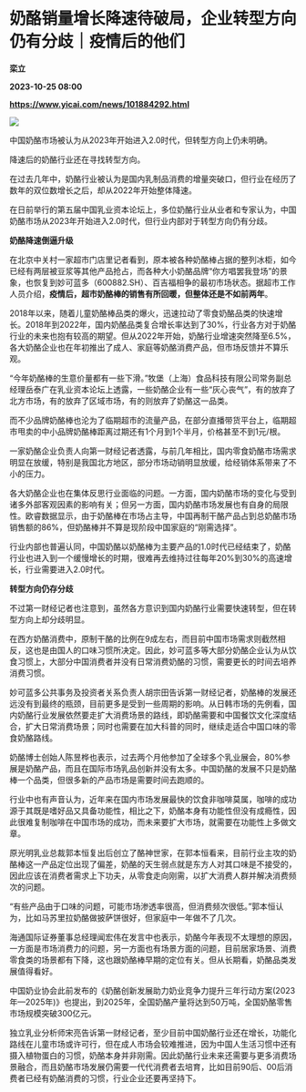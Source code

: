 # 奶酪销量增长降速待破局，企业转型方向仍有分歧｜疫情后的他们
**栾立**

**2023-10-25 08:00**

**https://www.yicai.com/news/101884292.html**

![](https://imgcdn.yicai.com/uppics/slides/2023/10/f325db0ed9ccc570ec260f2ebf61a585.jpg)

中国奶酪市场被认为从2023年开始进入2.0时代，但转型方向上仍未明确。

降速后的奶酪行业还在寻找转型方向。

在过去几年中，奶酪行业被认为是国内乳制品消费的增量突破口，但行业在经历了数年的双位数增长之后，却从2022年开始整体降速。

在日前举行的第五届中国乳业资本论坛上，多位奶酪行业从业者和专家认为，中国奶酪市场从2023年开始进入2.0时代，但行业内部对于转型方向仍有分歧。

**奶酪降速倒逼升级**

在北京中关村一家超市门店里记者看到，原本被各种奶酪棒占据的整列冰柜，如今已经有两层被豆浆等其他产品抢占，而各种大小奶酪品牌“你方唱罢我登场”的景象，也恢复到妙可蓝多（600882.SH）、百吉福相争的最初市场状态。据超市工作人员介绍，**疫情后，超市奶酪棒的销售有所回暖，但整体还是不如前两年**。

2018年以来，随着儿童奶酪棒品类的爆火，迅速拉动了零食奶酪品类的快速增长。2018年到2022年，国内奶酪品类复合增长率达到了30%，行业各方对于奶酪行业的未来也抱有较高的期望。但从2022年开始，奶酪行业增速突然降至6.5%，各大奶酪企业也在年初推出了成人、家庭等奶酪消费产品，但市场反馈并不算乐观。

“今年奶酪棒的生意价量都有一些下滑。”牧堡（上海）食品科技有限公司常务副总经理岳泰广在乳业资本论坛上透露，一些奶酪企业有一些“灰心丧气”，有的放弃了北方市场，有的放弃了区域市场，有的则放弃了奶酪这一品类。

而不少品牌奶酪棒也沦为了临期超市的流量产品，在部分直播带货平台上，临期超市甩卖的中小品牌奶酪棒距离过期还有1个月到1个半月，价格甚至不到1元/根。

一家奶酪企业负责人向第一财经记者透露，与前几年相比，国内零食奶酪市场需求明显在放缓，特别是我国北方地区，部分市场动销明显放缓，给经销体系带来了不小的压力。

各大奶酪企业也在集体反思行业面临的问题。一方面，国内奶酪市场的变化与受到诸多外部客观因素的影响有关；但另一方面，国内奶酪市场发展也有自身的局限性。欧睿数据显示，由于奶酪棒在市场占主导，中国再制干酪产品占到总奶酪市场销售额的86%，但奶酪棒并不算是现阶段中国家庭的“刚需选择”。

行业内部也普遍认同，中国奶酪以奶酪棒为主要产品的1.0时代已经结束了，奶酪行业也进入到一个缓慢增长的时期，很难再去维持过往每年20%到30%的高速增长，行业需要进入2.0时代。

**转型方向仍存分歧**

不过第一财经记者也注意到，虽然各方意识到国内奶酪行业需要快速转型，但在转型方向上却分歧明显。

在西方奶酪消费中，原制干酪的比例在9成左右，而目前中国市场需求则截然相反，这也是由国人的口味习惯所决定。因此，妙可蓝多等大部分奶酪企业认为从饮食习惯上，大部分中国消费者并没有日常消费奶酪的习惯，需要更长的时间去培养消费习惯。

妙可蓝多公共事务及投资者关系负责人胡宗田告诉第一财经记者，奶酪棒的发展还远没有到最终的瓶颈，目前更多是受到一些周期的影响。从日韩市场的先例看，国内奶酪行业发展依然要走扩大消费场景的路线，即奶酪需要和中国餐饮文化深度结合，扩大日常消费场景；同时也需要在加大科普的同时，继续走适合中国口味的零食奶酪路线。

奶酪博士创始人陈昱桦也表示，过去两个月他参加了全球多个乳业展会，80%参展是奶酪产品，而且在国际市场乳品创新并没有太多。中国奶酪的发展不只是奶酪棒一个品类，但很多新的产品市场是需要时间去跑顺的。

行业中也有声音认为，近年来在国内市场发展最快的饮食非咖啡莫属，咖啡的成功源于其既是嗜好品又具备功能性，相比之下，奶酪本身有功能性但没有成瘾性，因此很难复制咖啡在中国市场的成功，而未来要扩大市场，就需要在功能性上多做文章。

原光明乳业总裁郭本恒复出后创立了酪神世家，在郭本恒看来，目前行业主攻的奶酪棒这一产品定位出现了偏差，奶酪的天生弱点就是东方人对其口味是不接受的，因此应该在消费者需求上下功夫，从零食走向刚需，以扩大消费人群并解决消费频次的问题。

“有些产品由于口味的问题，可能市场渗透率很高，但消费频次很低。”郭本恒认为，比如马苏里拉奶酪做披萨饼很好，但家庭中一年做不了几次。

海通国际证券董事总经理闻宏伟在发言中也表示，奶酪今年表现不太理想的原因，一方面是市场消费力的问题，另一方面也有场景方面的问题，目前居家场景、消费零食类的场景都有下降，这也跟奶酪棒早期的定位有关。但从长期看，奶酪品类发展值得看好。

中国奶业协会此前发布的《奶酪创新发展助力奶业竞争力提升三年行动方案(2023年—2025年)》也提出，到2025年，全国奶酪产量将达到50万吨，全国奶酪零售市场规模突破300亿元。

独立乳业分析师宋亮告诉第一财经记者，至少目前中国奶酪行业还在增长，功能化路线在儿童市场或许可行，但在成人市场会较难推进，因为中国人生活习惯中还有摄入植物蛋白的习惯，奶酪本身并非刚需。因此奶酪行业未来还需要与更多消费场景融合，而且奶酪市场发展仍需要一代代消费者去培育，比如目前90后、00后消费者已经有奶酪消费的习惯，行业企业还要再坚持下。